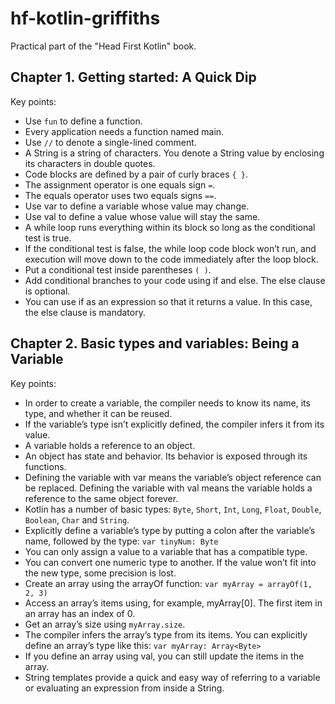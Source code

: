 # hf-kotlin-griffiths
Practical part of the "Head First Kotlin" book.


## Chapter 1. Getting started: A Quick Dip

Key points:
- Use `fun` to define a function.
- Every application needs a function named main.
- Use `//` to denote a single-lined comment.
- A String is a string of characters. You denote a String value by enclosing its characters in double quotes.
- Code blocks are defined by a pair of curly braces `{ }`.
- The assignment operator is one equals sign `=`.
- The equals operator uses two equals signs `==`.
- Use var to define a variable whose value may change.
- Use val to define a value whose value will stay the same.
- A while loop runs everything within its block so long as the conditional test is true.
- If the conditional test is false, the while loop code block won’t run, and execution will move down to the code immediately after the loop block.
- Put a conditional test inside parentheses `( )`.
- Add conditional branches to your code using if and else. The else clause is optional.
- You can use if as an expression so that it returns a value. In this case, the else clause is mandatory.


## Chapter 2. Basic types and variables: Being a Variable

Key points:
- In order to create a variable, the compiler needs to know its name, its type, and whether it can be reused.
- If the variable’s type isn’t explicitly defined, the compiler infers it from its value.
- A variable holds a reference to an object.
- An object has state and behavior. Its behavior is exposed through its functions.
- Defining the variable with var means the variable’s object reference can be replaced. Defining the variable with val means the variable holds a reference to the same object forever.
- Kotlin has a number of basic types: `Byte`, `Short`, `Int`, `Long`, `Float`, `Double`, `Boolean`, `Char` and `String`.
- Explicitly define a variable’s type by putting a colon after the variable’s name, followed by the type: `var tinyNum: Byte`
- You can only assign a value to a variable that has a compatible type.
- You can convert one numeric type to another. If the value won’t fit into the new type, some precision is lost.
- Create an array using the arrayOf function: `var myArray = arrayOf(1, 2, 3)`
- Access an array’s items using, for example, myArray[0]. The first item in an array has an index of 0.
- Get an array’s size using `myArray.size`.
- The compiler infers the array’s type from its items. You can explicitly define an array’s type like this: `var myArray: Array<Byte>`
- If you define an array using val, you can still update the items in the array.
- String templates provide a quick and easy way of referring to a variable or evaluating an expression from inside a String.

